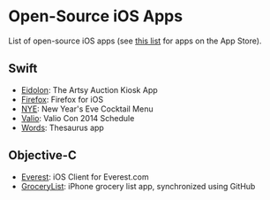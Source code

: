 # Open-Source iOS Apps

List of open-source iOS apps (see [this list](README.md) for apps on the App Store).

## Swift
- [Eidolon](https://github.com/artsy/eidolon): The Artsy Auction Kiosk App
- [Firefox](https://github.com/mozilla/firefox-ios): Firefox for iOS
- [NYE](https://github.com/soffes/nye): New Year's Eve Cocktail Menu
- [Valio](https://github.com/soffes/valio): Valio Con 2014 Schedule
- [Words](https://github.com/soffes/words): Thesaurus app 

## Objective-C
- [Everest](https://github.com/EverestOpenSource/Everest-iOS): iOS Client for Everest.com
- [GroceryList](https://github.com/jspahrsummers/GroceryList): iPhone grocery list app, synchronized using GitHub

